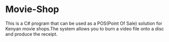 # Movie-Shop
This is a C# program that can be used as a POS(Point Of Sale) solution for Kenyan movie shops.The system allows you to burn a video file onto a disc and produce the receipt. 

